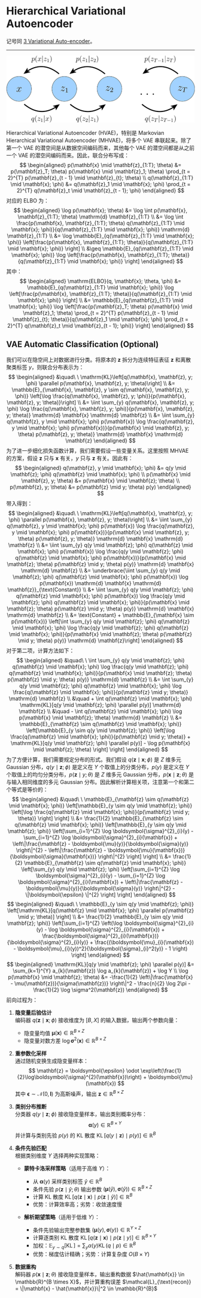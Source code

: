 # Hierarchical Variational Autoencoder

记号同 [3 Variational Auto-encoder](../3%20Variational%20Autoencoder.md)。

---

![](images/hvae.png)

Hierarchical Variational Autoencoder (HVAE)，特别是 Markovian Hierarchical Variational Autoencoder (MHVAE)，将多个 VAE 串联起来。除了第一个 VAE 的潜空间是从数据空间编码而来，其他每个 VAE 的潜空间都是从之前一个 VAE 的潜空间编码而来。因此，联合分布写成：
$$
\begin{aligned}
p(\mathbf{x} \mid \mathbf{z}_{1:T}; \theta) &= p(\mathbf{z}_T; \theta) p(\mathbf{x} \mid \mathbf{z}_1; \theta) \prod_{t = 2}^{T} p(\mathbf{z}_{t - 1} \mid \mathbf{z}_{t}; \theta) \\
q(\mathbf{z}_{1:T} \mid \mathbf{x}; \phi) &= q(\mathbf{z}_1 \mid \mathbf{x}; \phi) \prod_{t = 2}^{T} q(\mathbf{z}_t \mid \mathbf{z}_{t - 1}; \phi)
\end{aligned}
$$
对应的 ELBO 为：
$$
\begin{aligned}
\log p(\mathbf{x}; \theta) &= \log \int p(\mathbf{x}, \mathbf{z}_{1:T}; \theta) \mathrm{d} \mathbf{z}_{1:T} \\
&= \log \int \frac{p(\mathbf{x}, \mathbf{z}_{1:T}; \theta) q(\mathbf{z}_{1:T} \mid \mathbf{x}; \phi)}{q(\mathbf{z}_{1:T} \mid \mathbf{x}; \phi)} \mathrm{d} \mathbf{z}_{1:T} \\
&= \log \mathbb{E}_{q(\mathbf{z}_{1:T} \mid \mathbf{x}; \phi)} \left[\frac{p(\mathbf{x}, \mathbf{z}_{1:T}; \theta)}{q(\mathbf{z}_{1:T} \mid \mathbf{x}; \phi)} \right] \\
&\geq \mathbb{E}_{q(\mathbf{z}_{1:T} \mid \mathbf{x}; \phi)} \log \left[\frac{p(\mathbf{x}, \mathbf{z}_{1:T}; \theta)}{q(\mathbf{z}_{1:T} \mid \mathbf{x}; \phi)} \right]
\end{aligned}
$$
其中：
$$
\begin{aligned}
\mathrm{ELBO}(q, \mathbf{x}; \theta, \phi) &= \mathbb{E}_{q(\mathbf{z}_{1:T} \mid \mathbf{x}; \phi)} \log \left[\frac{p(\mathbf{x}, \mathbf{z}_{1:T}; \theta)}{q(\mathbf{z}_{1:T} \mid \mathbf{x}; \phi)} \right] \\
&= \mathbb{E}_{q(\mathbf{z}_{1:T} \mid \mathbf{x}; \phi)} \log \left[\frac{p(\mathbf{z}_T; \theta) p(\mathbf{x} \mid \mathbf{z}_1; \theta) \prod_{t = 2}^{T} p(\mathbf{z}_{t - 1} \mid \mathbf{z}_{t}; \theta)}{q(\mathbf{z}_1 \mid \mathbf{x}; \phi) \prod_{t = 2}^{T} q(\mathbf{z}_t \mid \mathbf{z}_{t - 1}; \phi)} \right]
\end{aligned}
$$

## VAE Automatic Classification (Optional)

我们可以在隐空间上对数据进行分类。将原本的 $\mathbf{z}$ 拆分为连续特征表征 $\mathbf{z}$ 和离散聚类标签 $y$，则联合分布表示为：
$$
\begin{aligned}
&\quad\ \ \mathrm{KL}\left[q(\mathbf{x}, \mathbf{z}, y; \phi) \parallel p(\mathbf{x}, \mathbf{z}, y; \theta)\right] \\
&= \mathbb{E}_{\mathbf{x}, \mathbf{z}, y \sim q(\mathbf{x}, \mathbf{z}, y; \phi)} \left[\log \frac{q(\mathbf{x}, \mathbf{z}, y; \phi)}{p(\mathbf{x}, \mathbf{z}, y; \theta)}\right] \\
&= \iint \sum_{y} q(\mathbf{x}, \mathbf{z}, y; \phi) \log \frac{q(\mathbf{x}, \mathbf{z}, y; \phi)}{p(\mathbf{x}, \mathbf{z}, y; \theta)} \mathrm{d} \mathbf{x} \mathrm{d} \mathbf{z} \\
&= \iint \sum_{y} q(\mathbf{z}, y \mid \mathbf{x}; \phi) p(\mathbf{x}) \log \frac{q(\mathbf{z}, y \mid \mathbf{x}; \phi) p(\mathbf{x})}{p(\mathbf{x} \mid \mathbf{z}, y; \theta) p(\mathbf{z}, y; \theta)} \mathrm{d} \mathbf{x} \mathrm{d} \mathbf{z}
\end{aligned}
$$
为了进一步细化损失函数计算，我们需要假设一些变量关系。这里按照 MHVAE 的方案，假设 $\mathbf{z}$ 只与 $\mathbf{x}$ 有关，$y$ 只与 $\mathbf{z}$ 有关。因此有：
$$
\begin{aligned}
q(\mathbf{z}, y \mid \mathbf{x}; \phi) &= q(y \mid \mathbf{z}; \phi) q(\mathbf{z} \mid \mathbf{x}; \phi) \\
p(\mathbf{x} \mid \mathbf{z}, y; \theta) &= p(\mathbf{x} \mid \mathbf{z}; \theta) \\
p(\mathbf{z}, y; \theta) &= p(\mathbf{z} \mid y; \theta) p(y)
\end{aligned}
$$
带入得到：
$$
\begin{aligned}
&\quad\ \ \mathrm{KL}\left[q(\mathbf{x}, \mathbf{z}, y; \phi) \parallel p(\mathbf{x}, \mathbf{z}, y; \theta)\right] \\
&= \iint \sum_{y} q(\mathbf{z}, y \mid \mathbf{x}; \phi) p(\mathbf{x}) \log \frac{q(\mathbf{z}, y \mid \mathbf{x}; \phi) p(\mathbf{x})}{p(\mathbf{x} \mid \mathbf{z}, y; \theta) p(\mathbf{z}, y; \theta)} \mathrm{d} \mathbf{x} \mathrm{d} \mathbf{z} \\
&= \iint \sum_{y} q(y \mid \mathbf{z}; \phi) q(\mathbf{z} \mid \mathbf{x}; \phi) p(\mathbf{x}) \log \frac{q(y \mid \mathbf{z}; \phi) q(\mathbf{z} \mid \mathbf{x}; \phi) p(\mathbf{x})}{p(\mathbf{x} \mid \mathbf{z}; \theta) p(\mathbf{z} \mid y; \theta) p(y)} \mathrm{d} \mathbf{x} \mathrm{d} \mathbf{z} \\
&= \underbrace{\iint \sum_{y} q(y \mid \mathbf{z}; \phi) q(\mathbf{z} \mid \mathbf{x}; \phi) p(\mathbf{x}) \log p(\mathbf{x}) \mathrm{d} \mathbf{x} \mathrm{d} \mathbf{z}}_{\text{Constant}} \\
&+ \iint \sum_{y} q(y \mid \mathbf{z}; \phi) q(\mathbf{z} \mid \mathbf{x}; \phi) p(\mathbf{x}) \log \frac{q(y \mid \mathbf{z}; \phi) q(\mathbf{z} \mid \mathbf{x}; \phi)}{p(\mathbf{x} \mid \mathbf{z}; \theta) p(\mathbf{z} \mid y; \theta) p(y)} \mathrm{d} \mathbf{x} \mathrm{d} \mathbf{z} \\
&= \text{Constant} + \mathbb{E}_{\mathbf{x} \sim p(\mathbf{x})} \left[\int \sum_{y} q(y \mid \mathbf{z}; \phi) q(\mathbf{z} \mid \mathbf{x}; \phi) \log \frac{q(y \mid \mathbf{z}; \phi) q(\mathbf{z} \mid \mathbf{x}; \phi)}{p(\mathbf{x} \mid \mathbf{z}; \theta) p(\mathbf{z} \mid y; \theta) p(y)} \mathrm{d} \mathbf{z}\right]
\end{aligned}
$$
对于第二项，计算方法如下：
$$
\begin{aligned}
&\quad\ \ \int \sum_{y} q(y \mid \mathbf{z}; \phi) q(\mathbf{z} \mid \mathbf{x}; \phi) \log \frac{q(y \mid \mathbf{z}; \phi) q(\mathbf{z} \mid \mathbf{x}; \phi)}{p(\mathbf{x} \mid \mathbf{z}; \theta) p(\mathbf{z} \mid y; \theta) p(y)} \mathrm{d} \mathbf{z} \\
&= \int \sum_{y} q(y \mid \mathbf{z}; \phi) q(\mathbf{z} \mid \mathbf{x}; \phi) \log \frac{q(\mathbf{z} \mid \mathbf{x}; \phi)}{p(\mathbf{z} \mid y; \theta)} \mathrm{d} \mathbf{z} \\
&\quad + \int q(\mathbf{z} \mid \mathbf{x}; \phi) \mathrm{KL}[q(y \mid \mathbf{z}; \phi) \parallel p(y)] \mathrm{d} \mathbf{z} \\
&\quad - \int q(\mathbf{z} \mid \mathbf{x}; \phi) \log p(\mathbf{x} \mid \mathbf{z}; \theta) \mathrm{d} \mathbf{z} \\
&= \mathbb{E}_{\mathbf{z} \sim q(\mathbf{z} \mid \mathbf{x}; \phi)} \left[\mathbb{E}_{y \sim q(y \mid \mathbf{z}; \phi)} \left[\log \frac{q(\mathbf{z} \mid \mathbf{x}; \phi)}{p(\mathbf{z} \mid y; \theta)} + \mathrm{KL}[q(y \mid \mathbf{z}; \phi) \parallel p(y)] - \log p(\mathbf{x} \mid \mathbf{z}; \theta) \right] \right]
\end{aligned}
$$
为了方便计算，我们需要规定分布的形式。我们假设 $q(\mathbf{z} \mid \mathbf{x}; \phi)$ 是 $Z$ 维多元 Gaussian 分布，$q(y \mid \mathbf{z}; \phi)$ 是定义在 $Y$ 个取值上的分类分布，$p(y)$ 是定义在 $Y$ 个取值上的均匀分类分布，$p(\mathbf{z} \mid y; \theta)$ 是 $Z$ 维多元 Gaussian 分布，$p(\mathbf{x} \mid \mathbf{z}; \theta)$ 是与输入相同维度的多元 Gaussian 分布。因此解析计算相关项，注意第一个和第二个等式是等价的：
$$
\begin{aligned}
&\quad\ \ \mathbb{E}_{\mathbf{z} \sim q(\mathbf{z} \mid \mathbf{x}; \phi)} \left[\mathbb{E}_{y \sim q(y \mid \mathbf{z}; \phi)} \left[\log \frac{q(\mathbf{z} \mid \mathbf{x}; \phi)}{p(\mathbf{z} \mid y; \theta)} \right] \right] \\
&= \frac{1}{2} \mathbb{E}_{\mathbf{z} \sim q(\mathbf{z} \mid \mathbf{x}; \phi)} \left[\mathbb{E}_{y \sim q(y \mid \mathbf{z}; \phi)} \left[\sum_{i=1}^{Z} \log \boldsymbol{\sigma}^{2}_{i}(y) - \sum_{i=1}^{Z} \log \boldsymbol{\sigma}^{2}_{i}(\mathbf{x}) + \left\|\frac{\mathbf{z} - \boldsymbol{\mu}(y)}{\boldsymbol{\sigma}(y)} \right\|^{2} - \left\|\frac{\mathbf{z} - \boldsymbol{\mu}(\mathbf{x})}{\boldsymbol{\sigma}(\mathbf{x})} \right\|^{2} \right] \right] \\
&= \frac{1}{2} \mathbb{E}_{\mathbf{z} \sim q(\mathbf{z} \mid \mathbf{x}; \phi)} \left[\sum_{y} q(y \mid \mathbf{z}; \phi) \left[\sum_{i=1}^{Z} \log \boldsymbol{\sigma}^{2}_{i}(y) - \sum_{i=1}^{Z} \log \boldsymbol{\sigma}^{2}_{i}(\mathbf{x}) + \left\|\frac{\mathbf{z} - \boldsymbol{\mu}(y)}{\boldsymbol{\sigma}(y)} \right\|^{2} - \|\boldsymbol{\epsilon} \|^{2} \right] \right]
\end{aligned}
$$
$$
\begin{aligned}
&\quad\ \ \mathbb{E}_{y \sim q(y \mid \mathbf{z}; \phi)} \left[\mathrm{KL}[q(\mathbf{z} \mid \mathbf{x}; \phi) \parallel p(\mathbf{z} \mid y; \theta)] \right] \\
&= \frac{1}{2} \mathbb{E}_{y \sim q(y \mid \mathbf{z}; \phi)} \left[\sum_{i=1}^{Z} \left(\log \boldsymbol{\sigma}^{2}_{i}(y) - \log \boldsymbol{\sigma}^{2}_{i}(\mathbf{x}) + \frac{\boldsymbol{\sigma}^{2}_{i}(\mathbf{x})}{\boldsymbol{\sigma}^{2}_{i}(y)} + \frac{(\boldsymbol{\mu}_{i}(\mathbf{x}) - \boldsymbol{\mu}_{i}(y))^2}{\boldsymbol{\sigma}_{i}^2(y)} - 1 \right) \right]
\end{aligned}
$$
$$
\begin{aligned}
\mathrm{KL}[q(y \mid \mathbf{z}; \phi) \parallel p(y)] &= \sum_{k=1}^{Y} a_{k}(\mathbf{z}) \log a_{k}(\mathbf{z}) + \log Y \\
\log p(\mathbf{x} \mid \mathbf{z}; \theta) &= -\frac{1}{2} \left\|\frac{\mathbf{x} - \mu(\mathbf{z})}{\sigma(\mathbf{z})} \right\|^2 - \frac{n}{2} \log 2\pi - \frac{1}{2} \log \sigma^2(\mathbf{z})
\end{aligned}
$$
前向过程为：

1. **隐变量后验估计**  
    编码器 $q(\mathbf{z} \mid \mathbf{x}; \phi)$ 接收维度为 $[B, X]$ 的输入数据，输出两个参数向量：
    - 隐变量均值 $\boldsymbol{\mu}(\mathbf{x}) \in \mathbb{R}^{B \times Z}$
    - 隐变量对数方差 $\log \boldsymbol{\sigma}^2(\mathbf{x}) \in \mathbb{R}^{B \times Z}$
    
2. **重参数化采样**  
    通过随机变换生成隐变量样本：  
    $$
    \mathbf{z} = \boldsymbol{\epsilon} \odot \exp\left(\frac{1}{2}\log\boldsymbol{\sigma}^{2}(\mathbf{x})\right) + \boldsymbol{\mu}(\mathbf{x})
    $$
    其中 $\boldsymbol{\epsilon} \sim \mathcal{N}(0, \mathbf{I})$ 为高斯噪声，输出 $\mathbf{z} \in \mathbb{R}^{B \times Z}$
    
3. **类别分布推断**  
    分类器 $q(y \mid \mathbf{z}; \phi)$ 接收隐变量样本，输出类别概率分布：
    $$
    \boldsymbol{\alpha}(y) \in \mathbb{R}^{B \times Y}
    $$
    并计算与类别先验 $p(y)$ 的 KL 散度 $\mathop{\mathrm{KL}}[q(y \mid \mathbf{z}) \mid p(y)] \in \mathbb{R}^{B}$
    
4. **条件先验匹配**  
    根据类别维度 $Y$ 选择两种实现策略：
    
    - **蒙特卡洛采样策略**（适用于高维 $Y$）：
        - 从 $\boldsymbol{\alpha}(y)$ 采样类别标签 $\hat{y} \in \mathbb{R}^{B}$
        - 条件先验 $p(\mathbf{z} \mid \hat{y}; \theta)$ 输出参数 $(\boldsymbol{\mu}(\hat{y}), \boldsymbol{\sigma}(\hat{y})) \in \mathbb{R}^{B \times Z}$
        - 计算 KL 散度 $\mathop{\mathrm{KL}}[q(\mathbf{z} \mid \mathbf{x}) \mid p(\mathbf{z}\mid\hat{y})] \in \mathbb{R}^{B}$
        - 优势：计算效率高；劣势：收敛速度慢

    - **解析期望策略**（适用于低维 $Y$）：
        - 条件先验输出完整参数集 $(\boldsymbol{\mu}(y), \boldsymbol{\sigma}(y)) \in \mathbb{R}^{Y \times Z}$
        - 计算逐类别 KL 散度 $\mathop{\mathrm{KL}}[q(\mathbf{z}\mid\mathbf{x}) \mid p(\mathbf{z}\mid y)] \in \mathbb{R}^{B \times Y}$
        - 加权：$\mathbb{E}_{y \sim q}[\mathop{\mathrm{KL}}] = \sum_y \alpha(y) \mathop{\mathrm{KL}}(q \mid p) \in \mathbb{R}^{B}$
        - 优势：梯度估计精确；劣势：计算复杂度 $O(B \times Y)$

5. **数据重构**  
    解码器 $p(\mathbf{x} \mid \mathbf{z}; \theta)$ 接收隐变量样本，输出重构数据 $\hat{\mathbf{x}} \in \mathbb{R}^{B \times X}$，并计算重构误差 $\mathcal{L}_{\text{recon}} = \|\mathbf{x} - \hat{\mathbf{x}}\|^2 \in \mathbb{R}^{B}$